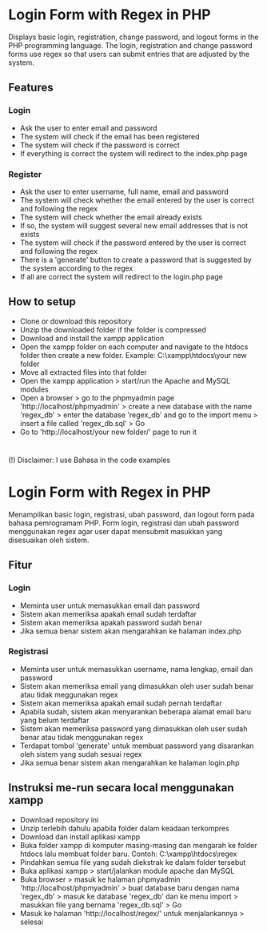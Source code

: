 # Login Form with Regex in PHP

Displays basic login, registration, change password, and logout forms in the PHP programming language. The login, registration and change password forms use regex so that users can submit entries that are adjusted by the system.

## Features

### Login

- Ask the user to enter email and password
- The system will check if the email has been registered
- The system will check if the password is correct
- If everything is correct the system will redirect to the index.php page

### Register

- Ask the user to enter username, full name, email and password
- The system will check whether the email entered by the user is correct and following the regex
- The system will check whether the email already exists
- If so, the system will suggest several new email addresses that is not exists
- The system will check if the password entered by the user is correct and following the regex
- There is a 'generate' button to create a password that is suggested by the system according to the regex
- If all are correct the system will redirect to the login.php page

## How to setup

- Clone or download this repository
- Unzip the downloaded folder if the folder is compressed
- Download and install the xampp application
- Open the xampp folder on each computer and navigate to the htdocs folder then create a new folder. Example: C:\xampp\htdocs\your new folder
- Move all extracted files into that folder
- Open the xampp application > start/run the Apache and MySQL modules
- Open a browser > go to the phpmyadmin page 'http://localhost/phpmyadmin' > create a new database with the name 'regex_db' > enter the database 'regex_db' and go to the import menu > insert a file called 'regex_db.sql' > Go
- Go to 'http://localhost/your new folder/' page to run it

#
(!) Disclaimer: I use Bahasa in the code examples
#
#

# Login Form with Regex in PHP

Menampilkan basic login, registrasi, ubah password, dan logout form pada bahasa pemrogramam PHP. Form login, registrasi dan ubah password menggunakan regex agar user dapat mensubmit masukkan yang disesuaikan oleh sistem.

## Fitur

### Login

- Meminta user untuk memasukkan email dan password
- Sistem akan memeriksa apakah email sudah terdaftar
- Sistem akan memeriksa apakah password sudah benar
- Jika semua benar sistem akan mengarahkan ke halaman index.php

### Registrasi

- Meminta user untuk memasukkan  username, nama lengkap, email dan password
- Sistem akan memeriksa email yang dimasukkan oleh user sudah benar atau tidak meggunakan regex
- Sistem akan memeriksa apakah email sudah pernah terdaftar
- Apabila sudah, sistem akan menyarankan beberapa alamat email baru yang belum terdaftar
- Sistem akan memeriksa password yang dimasukkan oleh user sudah benar atau tidak menggunakan regex
- Terdapat tombol 'generate' untuk membuat password yang disarankan oleh sistem yang sudah sesuai regex
- Jika semua benar sistem akan mengarahkan ke halaman login.php

## Instruksi me-run secara local menggunakan xampp

- Download repository ini
- Unzip terlebih dahulu apabila folder dalam keadaan terkompres
- Download dan install aplikasi xampp
- Buka folder xampp di komputer masing-masing dan mengarah ke folder htdocs lalu membuat folder baru. Contoh: C:\xampp\htdocs\regex
- Pindahkan semua file yang sudah diekstrak ke dalam folder tersebut
- Buka aplikasi xampp > start/jalankan module apache dan MySQL 
- Buka browser > masuk ke halaman phpmyadmin 'http://localhost/phpmyadmin' > buat database baru dengan nama 'regex_db' > masuk ke database 'regex_db' dan ke menu import > masukkan file yang bernama 'regex_db.sql' > Go
- Masuk ke halaman 'http://localhost/regex/' untuk menjalankannya > selesai
